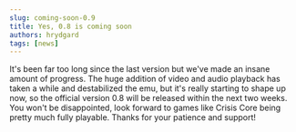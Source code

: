 ```yaml
---
slug: coming-soon-0.9
title: Yes, 0.8 is coming soon
authors: hrydgard
tags: [news]
---
```


It's been far too long since the last version but we've made an insane amount of progress. The huge addition of video and audio playback has taken a while and destabilized the emu, but it's really starting to shape up now, so the official version 0.8 will be released within the next two weeks. You won't be disappointed, look forward to games like Crisis Core being pretty much fully playable. Thanks for your patience and support!
